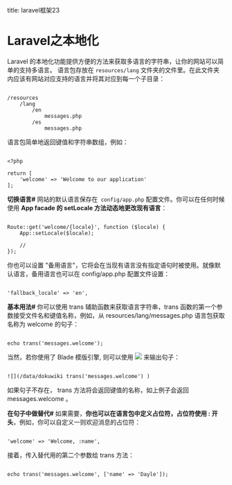 title: laravel框架23 

#  Laravel之本地化 
Laravel 的本地化功能提供方便的方法来获取多语言的字符串，让你的网站可以简单的支持多语言。
语言包存放在 ` resources/lang ` 文件夹的文件里。在此文件夹内应该有网站对应支持的语言并将其对应到每一个子目录：
```

/resources
    /lang
        /en
            messages.php
        /es
            messages.php

```
语言包简单地返回键值和字符串数组，例如：
```

<?php

return [
    'welcome' => 'Welcome to our application'
];

```
**切换语言#**
网站的默认语言保存在`  config/app.php ` 配置文件。你可以在任何时候使用 **App facade 的 setLocale 方法动态地更改现有语言**：
```

Route::get('welcome/{locale}', function ($locale) {
    App::setLocale($locale);

    //
});

```
你也可以设置 "备用语言"，它将会在当现有语言没有指定语句时被使用。就像默认语言，备用语言也可以在 config/app.php 配置文件设置：
```

'fallback_locale' => 'en',

```
**基本用法#**
你可以使用 trans 辅助函数来获取语言字符串，trans 函数的第一个参数接受文件名和键值名称，例如，从 resources/lang/messages.php 语言包获取名称为 welcome 的句子：
```

echo trans('messages.welcome');

```
当然，若你使用了 Blade 模版引擎, 则可以使用 ![](/data/dokuwiki ) 来输出句子：
```

![](/data/dokuwiki trans('messages.welcome') )

```
如果句子不存在， trans 方法将会返回键值的名称，如上例子会返回 messages.welcome 。

**在句子中做替代#**
如果需要，**你也可以在语言包中定义占位符，占位符使用 : 开头**，例如，你可以自定义一则欢迎消息的占位符：
```

'welcome' => 'Welcome, :name',

```
接着，传入替代用的第二个参数给 trans 方法：
```

echo trans('messages.welcome', ['name' => 'Dayle']);

```

